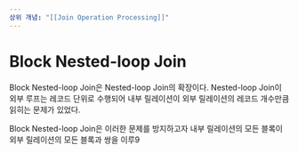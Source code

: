 ```yaml
---
상위 개념: "[[Join Operation Processing]]"
---
```

# Block Nested-loop Join
Block Nested-loop Join은 Nested-loop Join의 확장이다. Nested-loop Join이 외부 루프는 레코드 단위로 수행되어 내부 릴레이션이 외부 릴레이션의 레코드 개수만큼 읽히는 문제가 있었다. 

Block Nested-loop Join은 이러한 문제를 방지하고자 내부 릴레이션의 모든 블록이 외부 릴레이션의 모든 블록과 쌍을 이루9